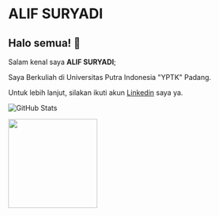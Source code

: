# ALIF SURYADI 

## Halo semua! 👋

Salam kenal saya **ALIF SURYADI**;

Saya Berkuliah di Universitas Putra Indonesia "YPTK" Padang.


Untuk lebih lanjut, silakan ikuti akun [Linkedin](https://www.linkedin.com/in/alifsuryadi/) saya ya.


![GitHub Stats](https://github-readme-stats.vercel.app/api?username=alifsuryadi&theme=radical)


<p align="left">
<a href="https://github.com/alifsuryadi">
  <img height="180em" src="https://github-readme-stats-eight-theta.vercel.app/api/top-langs/?username=alifsuryadi&layout=compact&langs_count=8&theme=algolia"/>
</a>
</p>